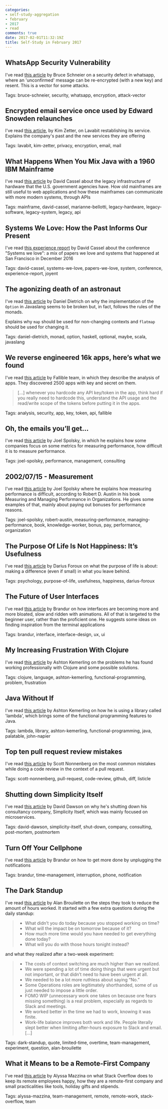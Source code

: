 ```yaml
---
categories:
- self-study-aggregation
- february 
- 2017
- read
comments: true
date: 2017-02-01T11:32:19Z
title: Self-Study in February 2017 
---
```


## WhatsApp Security Vulnerability

I've read [this article][whatsapp-vulnerability] by Bruce Schneier on a security defect in whatsapp, where an 'unconfirmed' message can be re-encrypted (with a new key) and resent. This is a vector for some attacks.

Tags: bruce-schneier, security, whatsapp, encryption, attack-vector

[whatsapp-vulnerability]: https://www.schneier.com/blog/archives/2017/01/whatsapp_securi.html


## Encrypted email service once used by Edward Snowden relaunches

I've read [this article][lavabit-restablishing], by Kim Zetter, on Lavabit restablishing its service. Explains the company's past and the new services they are offering

Tags: lavabit, kim-zetter, privacy, encryption, email, mail

[lavabit-restablishing]: https://theintercept.com/2017/01/20/encrypted-email-service-once-used-by-edward-snowden-to-relaunch/

## What Happens When You Mix Java with a 1960 IBM Mainframe

I've read [this article][api-mainframe] by David Cassel about the legacy infrastructure of hardware that the U.S. government agencies have. How old mainframes are still useful to web applications and how these mainframes can communicate with more modern systems, through APIs

Tags: mainframe, david-cassel, marianne-bellotti, legacy-hardware, legacy-software, legacy-system, legacy, api

[api-mainframe]: http://thenewstack.io/happens-use-java-1960-ibm-mainframe/

## Systems We Love: How the Past Informs Our Present

I've read [this experience report][systems-we-love] by David Cassel about the conference "Systems we love": a mix of papers we love and systems that happened at San Francisco in December 2016

Tags: david-cassel, systems-we-love, papers-we-love, system, conference, experience-report, joyent

[systems-we-love]: http://thenewstack.io/systems-we-love/

## The agonizing death of an astronaut

I've read [this article][monad-maybe-javaslang] by Daniel Dietrich on why the implementation of the ``Option`` in Javaslang seems to be broken but, in fact, follows the rules of the monads.

Explains why ``map`` should be used for non-changing contexts and ``flatmap`` should be used for changing it.

Tags: daniel-dietrich, monad, option, haskell, optional, maybe, scala, javaslang

[monad-maybe-javaslang]: http://blog.javaslang.io/the-agonizing-death-of-an-astronaut/

## We reverse engineered 16k apps, here’s what we found

I've read [this article][analysis-16k-apps] by Fallible team, in which they describe the analysis of apps. They discovered 2500 apps with key and secret on them.

> [...] whenever you hardcode any API key/token in the app, think hard if you really need to hardcode this, understand the API usage and the read/write scope of the tokens before putting it in the apps.

Tags: analysis, security, app, key, token, api, fallible

[analysis-16k-apps]: https://hackernoon.com/we-reverse-engineered-16k-apps-heres-what-we-found-51bdf3b456bb

## Oh, the emails you’ll get...

I've read [this article][management-performance-consulting] by Joel Spolsky, in which he explains how some companies focus on some metrics for measuring performance, how difficult it is to measure performance.

Tags: joel-spolsky, performance, management, consulting

[management-performance-consulting]: https://www.joelonsoftware.com/2006/11/09/oh-the-emails-youll-get/

## 2002/07/15 - Measurement

I've read [this article][measuring-performance-jos] by Joel Spolsky where he explains how measuring performance is difficult, according to  Robert D. Austin in his book Measuring and Managing Performance in Organizations. He gives some examples of that, mainly about paying out bonuses for performance reasons.

Tags: joel-spolsky, robert-austin, measuring-performance, managing-performance, book, knowledge-worker, bonus, pay, performance, organization

[measuring-performance-jos]: https://www.joelonsoftware.com/2002/07/15/20020715/

## The Purpose Of Life Is Not Happiness: It’s Usefulness

I've read [this article][purpose-usefulness] by Darius Foroux on what the purpose of life is about: making a difference (even if small) in what you leave behind.

Tags: psychology, purpose-of-life, usefulness, happiness, darius-foroux

[purpose-usefulness]: http://dariusforoux.com/happiness-usefulness/

## The Future of User Interfaces

I've read [this article][brandur-interfaces] by Brandur on how interfaces are becoming more and more bloated, slow and ridden with animations. All of that is targeted to the beginner user, rather than the proficient one. He suggests some ideas on finding inspiration from the terminal applications

Tags: brandur, interface, interface-design, ux, ui

[brandur-interfaces]: https://brandur.org/interfaces

## My Increasing Frustration With Clojure

I've read [this article][increasing-frustration-clojure] by Ashton Kemerling on the problems he has found working professionally with Clojure and some possible solutions.

Tags: clojure, language, ashton-kemerling, functional-programming, problem, frustration

[increasing-frustration-clojure]: http://ashtonkemerling.com/blog/2016/06/11/my-increasing-frustration-with-clojure/

## Java Without If

I've read [this article][java-no-if] by Ashton Kemerling on how he is using a library called 'lambda', which brings some of the functional programming features to Java.

Tags: lambda, library, ashton-kemerling, functional-programming, java, palatable, john-napier

[java-no-if]: http://ashtonkemerling.com/blog/2017/01/26/java-without-if/

## Top ten pull request review mistakes

I've read [this article][top-10-review-mistakes] by Scott Nonnenberg on the most common mistakes while doing a code review in the context of a pull request. 

Tags: scott-nonnenberg, pull-request, code-review, github, diff, listicle

[top-10-review-mistakes]: https://blog.scottnonnenberg.com/top-ten-pull-request-review-mistakes/

## Shutting down Simplicity Itself

I've read [this article][shutting-down-simplicity] by David Dawson on why he's shutting down his consultancy company, Simplicity Itself, which was mainly focused on microservices.

Tags: david-dawson, simplicity-itself, shut-down, company, consulting, post-mortem, postmortem

[shutting-down-simplicity]: http://daviddawson.me/blog/2017/02/04/simplicity-itself-shutdown.html

## Turn Off Your Cellphone

I've read [this article][turn-off-cellphone] by Brandur on how to get more done by unplugging the notifications

Tags: brandur, time-management, interruption, phone, notification

[turn-off-cellphone]: https://brandur.org/fragments/turn-off-your-cellphone

## The Dark Standup

I've read [this article][dark-standup] by Alan Brouilette on the steps they took to reduce the amount of hours worked. It started with a few extra questions during the daily standup:

> * What didn’t you do today because you stopped working on time?
> * What will the impact be on tomorrow because of it?
> * How much more time would you have needed to get everything done today?
> * What will you do with those hours tonight instead?

and what they realized after a two-week experiment:

> * The costs of context switching are much higher than we realized.
> * We were spending a lot of time doing things that were urgent but not important, or that didn’t need to have been urgent at all.
> * We needed to be a lot more ruthless about saying “No.”
> * Some Operations roles are legitimately shorthanded, some of us just needed to impose a little order.
> * FOMO WIP (unnecessary work one takes on because one fears missing something) is a real problem, especially as regards to Slack and meetings.
> * We worked better in the time we had to work, knowing it was finite.
> * Work-life balance improves both work and life. People literally slept better when limiting after-hours exposure to Slack and email. [...]

Tags: dark-standup, quote, limited-time, overtime, team-management, experiment, question, alan-brouilette

[dark-standup]: https://18f.gsa.gov/2017/01/19/the-dark-standup/
## What it Means to be a Remote-First Company

I've read [this article][remote-stack] by  Alyssa Mazzina on what Stack Overflow does to keep its remote employees happy, how they are a remote-first company and small practicalities like tools, holiday gifts and stipends.

Tags: alyssa-mazzina, team-management, remote, remote-work, stack-overflow, team

[remote-stack]: http://www.stackoverflow.blog/code-for-a-living/what-it-means-to-be-a-remote-first-company

